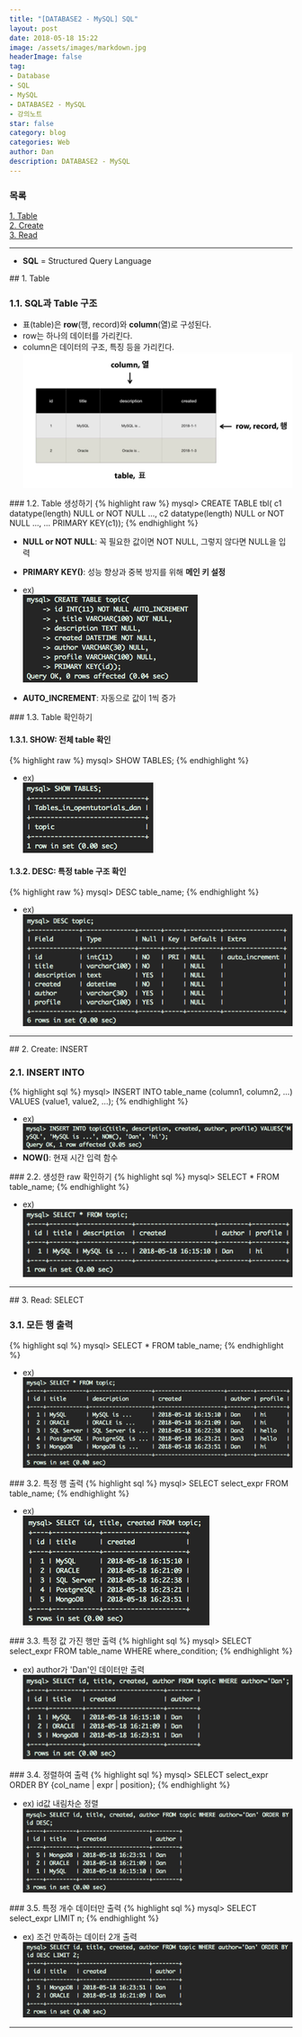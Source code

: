 ```yaml
---
title: "[DATABASE2 - MySQL] SQL"
layout: post
date: 2018-05-18 15:22
image: /assets/images/markdown.jpg
headerImage: false
tag:
- Database
- SQL
- MySQL
- DATABASE2 - MySQL
- 강의노트
star: false
category: blog
categories: Web
author: Dan
description: DATABASE2 - MySQL
---
```

### 목록
<a href="#one">1. Table</a><br>
<a href="#two">2. Create</a><br>
<a href="#three">3. Read</a><br>

---
* **SQL** = Structured Query Language

<div id="one"></div>
## 1. Table

### 1.1. SQL과 Table 구조
* 표(table)은 **row**(행, record)와 **column**(열)로 구성된다.
* row는 하나의 데이터를 가리킨다.
* column은 데이터의 구조, 특징 등을 가리킨다.
![Markdown Image][1]

<div class="breaker"></div>
### 1.2. Table 생성하기
{% highlight raw %}
mysql> CREATE TABLE tbl(
                c1 datatype(length) NULL or NOT NULL ...,
                c2 datatype(length) NULL or NOT NULL ...,
                ...
                PRIMARY KEY(c1));
{% endhighlight %}

* **NULL or NOT NULL**: <span class="evidence">꼭 필요한 값이면 NOT NULL, 그렇지 않다면 NULL을 입력</span>
* **PRIMARY KEY()**: <span class="evidence">성능 향상과 중복 방지를 위해 **메인 키 설정**</span>

* ex)<br>
![Markdown Image][2]
* **AUTO_INCREMENT**: 자동으로 값이 1씩 증가

<div class="breaker"></div>
### 1.3. Table 확인하기

#### 1.3.1. SHOW: 전체 table 확인
{% highlight raw %}
mysql> SHOW TABLES;
{% endhighlight %}

* ex)<br>
![Markdown Image][3]

#### 1.3.2. DESC: 특정 table 구조 확인
{% highlight raw %}
mysql> DESC table_name;
{% endhighlight %}

* ex)<br>
![Markdown Image][4]

---
<div id="two"></div>
## 2. Create: INSERT

### 2.1. INSERT INTO
{% highlight sql %}
mysql> INSERT INTO table_name (column1, column2, ...)
VALUES (value1, value2, ...);
{% endhighlight %}

* ex)<br>
![Markdown Image][5]
* **NOW()**: 현재 시간 입력 함수

<div class="breaker"></div>
### 2.2. 생성한 raw 확인하기
{% highlight sql %}
mysql> SELECT * FROM table_name;
{% endhighlight %}

* ex)<br>
![Markdown Image][6]

---
<div id="three"></div>
## 3. Read: SELECT

### 3.1. 모든 행 출력
{% highlight sql %}
mysql> SELECT * FROM table_name;
{% endhighlight %}

* ex)<br>
![Markdown Image][7]

<div class="breaker"></div>
### 3.2. 특정 행 출력
{% highlight sql %}
mysql> SELECT select_expr  FROM table_name;
{% endhighlight %}

* ex)<br>
![Markdown Image][8]

<div class="breaker"></div>
### 3.3. 특정 값 가진 행만 출력
{% highlight sql %}
mysql> SELECT select_expr FROM table_name WHERE where_condition;
{% endhighlight %}

* ex) author가 'Dan'인 데이터만 출력<br>
![Markdown Image][9]

<div class="breaker"></div>
### 3.4. 정렬하여 출력
{% highlight sql %}
mysql> SELECT select_expr ORDER BY {col_name | expr | position};
{% endhighlight %}

* ex) id값 내림차순 정렬<br>
![Markdown Image][10]

<div class="breaker"></div>
### 3.5. 특정 개수 데이터만 출력
{% highlight sql %}
mysql> SELECT select_expr LIMIT n;
{% endhighlight %}

* ex) 조건 만족하는 데이터 2개 출력<br>
![Markdown Image][11]


---
[1]: /assets/images/스크린샷2018-05-18-4.jpg
[2]: /assets/images/스크린샷2018-05-18-5.jpg
[3]: /assets/images/스크린샷2018-05-18-6.jpg
[4]: /assets/images/스크린샷2018-05-18-7.jpg
[5]: /assets/images/스크린샷2018-05-18-8.jpg
[6]: /assets/images/스크린샷2018-05-18-9.jpg
[7]: /assets/images/스크린샷2018-05-18-10.jpg
[8]: /assets/images/스크린샷2018-05-18-11.jpg
[9]: /assets/images/스크린샷2018-05-18-12.jpg
[10]: /assets/images/스크린샷2018-05-18-13.jpg
[11]: /assets/images/스크린샷2018-05-18-14.jpg
